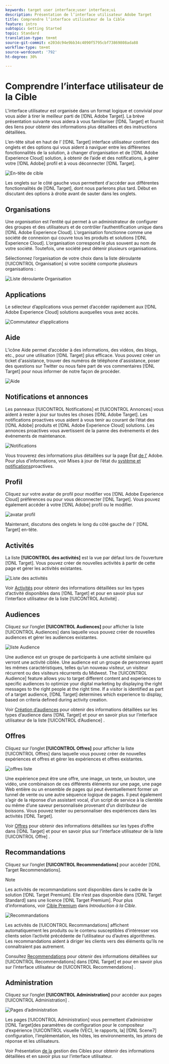 ```yaml
---
keywords: target user interface;user interface;ui
description: Présentation de l’interface utilisateur Adobe Target
title: Comprendre l’interface utilisateur de la Cible
feature: intro
subtopic: Getting Started
topic: Standard
translation-type: tm+mt
source-git-commit: e203dc94e9bb34c4090f5795cbf73869808ada88
workflow-type: tm+mt
source-wordcount: '792'
ht-degree: 30%

---
```



# Comprendre l’interface utilisateur de la Cible

L&#39;interface utilisateur est organisée dans un format logique et convivial pour vous aider à tirer le meilleur parti de [!DNL Adobe Target]. La brève présentation suivante vous aidera à vous familiariser [!DNL Target] et fournit des liens pour obtenir des informations plus détaillées et des instructions détaillées.

L’en-tête situé en haut de l’ [!DNL Target] interface utilisateur contient des onglets et des options qui vous aident à naviguer entre les différentes fonctionnalités de la solution, à changer d’organisation et de [!DNL Adobe Experience Cloud] solution, à obtenir de l’aide et des notifications, à gérer votre [!DNL Adobe] profil et à vous déconnecter [!DNL Target].

![En-tête de cible](/help/c-intro/assets/target-header.png)

Les onglets sur le côté gauche vous permettent d&#39;accéder aux différentes fonctionnalités de [!DNL Target], dont nous parlerons plus tard. Début en discutant des options à droite avant de sauter dans les onglets.

## Organisations

Une *organisation* est l’entité qui permet à un administrateur de configurer des groupes et des utilisateurs et de contrôler l’authentification unique dans [!DNL Adobe Experience Cloud]. L’organisation fonctionne comme une société de connexion qui couvre tous les produits et solutions [!DNL Experience Cloud]. L’organisation correspond le plus souvent au nom de votre société. Toutefois, une société peut détenir plusieurs organisations.

Sélectionnez l’organisation de votre choix dans la liste déroulante [!UICONTROL Organisation] si votre société comporte plusieurs organisations :

![Liste déroulante Organisation](/help/c-intro/assets/organizations.png)

## Applications

Le sélecteur d’applications vous permet d’accéder rapidement aux [!DNL Adobe Experience Cloud] solutions auxquelles vous avez accès.

![Commutateur d’applications](/help/c-intro/assets/apps.png)

## Aide

L’icône Aide permet d’accéder à des informations, des vidéos, des blogs, etc., pour une utilisation [!DNL Target] plus efficace. Vous pouvez créer un ticket d&#39;assistance, trouver des numéros de téléphone d&#39;assistance, poser des questions sur Twitter ou nous faire part de vos commentaires [!DNL Target] pour nous informer de notre façon de procéder.

![Aide](/help/c-intro/assets/help.png)

## Notifications et annonces

Les panneaux [!UICONTROL Notifications] et [!UICONTROL Annonces] vous aident à rester à jour sur toutes les choses [!DNL Adobe Target]. Les notifications proactives vous aident à vous tenir au courant de l’état des [!DNL Adobe] produits et [!DNL Adobe Experience Cloud] solutions. Les annonces proactives vous avertissent de la panne des événements et des événements de maintenance.

![Notifications](/help/c-intro/assets/notifications.png)

Vous trouverez des informations plus détaillées sur la page État [de l’](https://status.adobe.com/) Adobe. Pour plus d’informations, voir Mises à jour de l’état du [système et notifications](/help/c-intro/assets/notifications.png)proactives.

## Profil

Cliquez sur votre avatar de profil pour modifier vos [!DNL Adobe Experience Cloud] préférences ou pour vous déconnecter [!DNL Target]. Vous pouvez également accéder à votre [!DNL Adobe] profil ou le modifier.

![avatar profil](/help/c-intro/assets/change-language.png)

Maintenant, discutons des onglets le long du côté gauche de l&#39; [!DNL Target] en-tête.

## Activités

La liste **[!UICONTROL des activités]** est la vue par défaut lors de l’ouverture [!DNL Target]. Vous pouvez créer de nouvelles activités à partir de cette page et gérer les activités existantes.

![Liste des activités](/help/c-intro/assets/activities-list.png)

Voir [Activités](/help/c-activities/activities.md) pour obtenir des informations détaillées sur les types d’activité disponibles dans [!DNL Target] et pour en savoir plus sur l’interface utilisateur de la liste [!UICONTROL Activité] .

## Audiences

Cliquez sur l’onglet **[!UICONTROL Audiences]** pour afficher la liste [!UICONTROL Audiences] dans laquelle vous pouvez créer de nouvelles audiences et gérer les audiences existantes.

![liste Audience](/help/c-intro/assets/audience-list.png)

Une audience est un groupe de participants à une activité similaire qui verront une activité ciblée. Une audience est un groupe de personnes ayant les mêmes caractéristiques, telles qu’un nouveau visiteur, un visiteur récurrent ou des visiteurs récurrents du Midwest. The [!UICONTROL Audience] feature allows you to target different content and experiences to specific audiences to optimize your digital marketing by displaying the right messages to the right people at the right time. If a visitor is identified as part of a target audience, [!DNL Target] determines which experience to display, based on criteria defined during activity creation.

Voir [Création d’audiences](/help/c-target/c-audiences/create-audience.md) pour obtenir des informations détaillées sur les types d’audience dans [!DNL Target] et pour en savoir plus sur l’interface utilisateur de la liste [!UICONTROL d’Audience] .

## Offres

Cliquez sur l’onglet **[!UICONTROL Offres]** pour afficher la liste [!UICONTROL Offres] dans laquelle vous pouvez créer de nouvelles expériences et offres et gérer les expériences et offres existantes.

![offres liste](/help/c-intro/assets/offers.png)

Une expérience peut être une offre, une image, un texte, un bouton, une vidéo, une combinaison de ces différents éléments sur une page, une page Web entière ou un ensemble de pages qui peut éventuellement former un tunnel de vente ou une autre séquence logique de pages. Il peut également s’agir de la réponse d’un assistant vocal, d’un script de service à la clientèle ou même d’une saveur personnalisée provenant d’un distributeur de boissons. Vous pouvez tester ou personnaliser des expériences dans les activités [!DNL Target].

Voir [Offres](/help/c-experiences/c-manage-content/manage-content.md) pour obtenir des informations détaillées sur les types d’offre dans [!DNL Target] et pour en savoir plus sur l’interface utilisateur de la liste [!UICONTROL Offre] .

## Recommandations

Cliquez sur l’onglet **[!UICONTROL Recommendations]** pour accéder [!DNL Target Recommendations].

>[!NOTE]
>
>Les activités de recommandations sont disponibles dans le cadre de la solution [!DNL Target Premium]. Elle n’est pas disponible dans [!DNL Target Standard] sans une licence [!DNL Target Premium]. Pour plus d’informations, voir [Cible Premium](/help/c-intro/intro.md#premium) dans *Introduction à la Cible*.

![Recommandations](/help/c-intro/assets/recommendations.png)

Les activités de [!UICONTROL Recommandations] affichent automatiquement les produits ou le contenu susceptibles d’intéresser vos clients selon l’activité précédente de l’utilisateur ou d’autres algorithmes. Les recommandations aident à diriger les clients vers des éléments qu’ils ne connaîtraient pas autrement.

Consultez [Recommendations](/help/c-recommendations/recommendations.md) pour obtenir des informations détaillées sur [!UICONTROL Recommendations] dans [!DNL Target] et pour en savoir plus sur l’interface utilisateur de [!UICONTROL Recommendations] .

## Administration

Cliquez sur l’onglet **[!UICONTROL Administration]** pour accéder aux pages [!UICONTROL Administration] .

![Pages d’administration](/help/c-intro/assets/administration.png)

Les pages [!UICONTROL Administration] vous permettent d’administrer [!DNL Target]des paramètres de configuration pour le compositeur d’expérience [!UICONTROL visuelle (VEC), le rapports, la] [!DNL Scene7] configuration, l’implémentation, les hôtes, les environnements, les jetons de réponse et les utilisateurs.

Voir Présentation [de la](/help/administrating-target/administrating-target.md) gestion des Cibles pour obtenir des informations détaillées et en savoir plus sur l’interface utilisateur.

